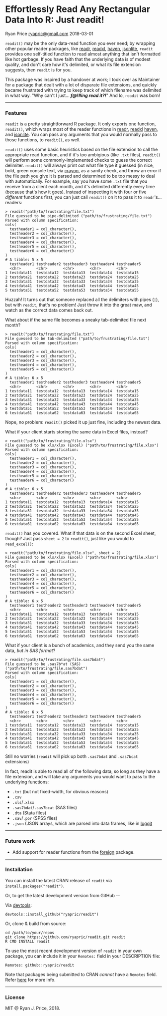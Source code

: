 Effortlessly Read Any Rectangular Data Into R: Just readit!
================
Ryan Price <ryapric@gmail.com>
2018-03-01

`readit()` may be the only data-read function you ever need; by wrapping other popular reader packages, like [readr](https://cran.r-project.org/package=readr), [readxl](https://cran.r-project.org/package=readxl), [haven](https://cran.r-project.org/package=haven), [jsonlite](https://cran.r-project.org/package=jsonlite), `readit` provides one self-titled function to read almost anything that isn't formatted like hot garbage. If you have faith that the underlying data is of modest quality, and don't care how it's delimited, or what its file extension suggests, then `readit` is for you.

This package was inspired by a handover at work; I took over as Maintainer for a package that dealt with a lot of disparate file extensions, and quickly became frustrated with trying to keep track of which filename was delimited in what way. "Why can't I just... ***f@!\#ing read it?!***" And lo, `readit` was born!

------------------------------------------------------------------------

### Features

`readit` is a pretty straightforward R package. It only exports one function, `readit()`, which wraps most of the reader functions in [readr](https://cran.r-project.org/package=readr), [readxl](https://cran.r-project.org/package=readxl) [haven](https://cran.r-project.org/package=haven), and [jsonlite](https://cran.r-project.org/package=jsonlite). You can pass any arguments that you would normally pass to those functions, to `readit()`, as well.

`readit()` uses some basic heuristics based on the file extension to call the appropriate read function, and if it's too ambigious (like `.txt` files), `readit()` will perform some commonly-implemented checks to guess the correct delimiter. `readit()` will always print out what file type it guessed (in nice, bold, green console text, via [crayon](%5Breadr%5D(https://cran.r-project.org/package=crayon)), as a sanity check, and throw an error if the file path you give it is parsed and determined to be too messy to deal with automatically. For example, say you have some `.txt` file that you receive from a client each month, and it's delimited differently every time (because that's how it goes). Instead of inspecting it with four or five *different* functions first, you can just call `readit()` on it to pass it to `readr`'s... readers:

    > readit("path/to/frustrating/file.txt")
    File guessed to be pipe-delimited ("path/to/frustrating/file.txt")
    Parsed with column specification:
    cols(
      testheader1 = col_character(),
      testheader2 = col_character(),
      testheader3 = col_character(),
      testheader4 = col_character(),
      testheader5 = col_character(),
      testheader6 = col_character()
    )
    # A tibble: 5 x 5
      testheader1 testheader2 testheader3 testheader4 testheader5
      <chr>       <chr>       <chr>       <chr>       <chr>
    1 testdata11  testdata12  testdata13  testdata14  testdata15
    2 testdata21  testdata22  testdata23  testdata24  testdata25
    3 testdata31  testdata32  testdata33  testdata34  testdata35
    4 testdata41  testdata42  testdata43  testdata44  testdata45
    5 testdata51  testdata52  testdata53  testdata54  testdata55

Huzzah! It turns out that someone replaced all the delimiters with pipes (`|`), but with `readit`, that's no problem! Just throw it into the great maw, and watch as the correct data comes back out.

What about if the same file becomes a sneaky tab-delimited file next month?

    > readit("path/to/frustrating/file.txt")
    File guessed to be tab-delimited ("path/to/frustrating/file.txt")
    Parsed with column specification:
    cols(
      testheader1 = col_character(),
      testheader2 = col_character(),
      testheader3 = col_character(),
      testheader4 = col_character(),
      testheader5 = col_character()
    )
    # A tibble: 6 x 5
      testheader1 testheader2 testheader3 testheader4 testheader5
      <chr>       <chr>       <chr>       <chr>       <chr>
    1 testdata11  testdata12  testdata13  testdata14  testdata15
    2 testdata21  testdata22  testdata23  testdata24  testdata25
    3 testdata31  testdata32  testdata33  testdata34  testdata35
    4 testdata41  testdata42  testdata43  testdata44  testdata45
    5 testdata51  testdata52  testdata53  testdata54  testdata55
    6 testdata61  testdata62  testdata63  testdata64  testdata65

Nope, no problem: `readit()` picked it up just fine, including the newest data.

What if your client starts storing the same data in Excel files, instead?

    > readit("path/to/frustrating/file.xlsx")
    File guessed to be xls/xlsx (Excel) ("path/to/frustrating/file.xlsx")
    Parsed with column specification:
    cols(
      testheader1 = col_character(),
      testheader2 = col_character(),
      testheader3 = col_character(),
      testheader4 = col_character(),
      testheader5 = col_character(),
      testheader6 = col_character()
    )
    # A tibble: 6 x 5
      testheader1 testheader2 testheader3 testheader4 testheader5
      <chr>       <chr>       <chr>       <chr>       <chr>
    1 testdata11  testdata12  testdata13  testdata14  testdata15
    2 testdata21  testdata22  testdata23  testdata24  testdata25
    3 testdata31  testdata32  testdata33  testdata34  testdata35
    4 testdata41  testdata42  testdata43  testdata44  testdata45
    5 testdata51  testdata52  testdata53  testdata54  testdata55
    6 testdata61  testdata62  testdata63  testdata64  testdata65

`readit()` has you covered. What if that data is on the second Excel sheet, though? Just pass `sheet = 2` to `readit()`, just like you would to `read_excel()`:

    > readit("path/to/frustrating/file.xlsx", sheet = 2)
    File guessed to be xls/xlsx (Excel) ("path/to/frustrating/file.xlsx")
    Parsed with column specification:
    cols(
      testheader1 = col_character(),
      testheader2 = col_character(),
      testheader3 = col_character(),
      testheader4 = col_character(),
      testheader5 = col_character(),
      testheader6 = col_character()
    )
    # A tibble: 6 x 5
      testheader1 testheader2 testheader3 testheader4 testheader5
      <chr>       <chr>       <chr>       <chr>       <chr>
    1 testdata11  testdata12  testdata13  testdata14  testdata15
    2 testdata21  testdata22  testdata23  testdata24  testdata25
    3 testdata31  testdata32  testdata33  testdata34  testdata35
    4 testdata41  testdata42  testdata43  testdata44  testdata45
    5 testdata51  testdata52  testdata53  testdata54  testdata55
    6 testdata61  testdata62  testdata63  testdata64  testdata65

What if your client is a bunch of academics, and they send you the same data, *but in SAS format*?

    > readit("path/to/frustrating/file.sas7bdat")
    File guessed to be .sas7b*at (SAS) ("path/to/frustrating/file.sas7bdat")
    Parsed with column specification:
    cols(
      testheader1 = col_character(),
      testheader2 = col_character(),
      testheader3 = col_character(),
      testheader4 = col_character(),
      testheader5 = col_character(),
      testheader6 = col_character()
    )
    # A tibble: 6 x 5
      testheader1 testheader2 testheader3 testheader4 testheader5
      <chr>       <chr>       <chr>       <chr>       <chr>
    1 testdata11  testdata12  testdata13  testdata14  testdata15
    2 testdata21  testdata22  testdata23  testdata24  testdata25
    3 testdata31  testdata32  testdata33  testdata34  testdata35
    4 testdata41  testdata42  testdata43  testdata44  testdata45
    5 testdata51  testdata52  testdata53  testdata54  testdata55
    6 testdata61  testdata62  testdata63  testdata64  testdata65

Still no worries (`readit` will pick up both `.sas7bdat` and `.sas7bcat` extensions)

In fact, readit is able to read all of the following data, so long as they have a file extension, and will take any arguments you would want to pass to the underlying functions:

-   `.txt` (but not fixed-width, for obvious reasons)
-   `.csv`
-   `.xls`/`.xlsx`
-   `.sas7bdat`/`.sas7bcat` (SAS files)
-   `.dta` (Stata files)
-   `.sav`/`.por` (SPSS files)
-   `.json` (JSON arrays, which are parsed into data frames, like in [loggit](https://cran.r-project.org/package=loggit)

------------------------------------------------------------------------

### Future work

-   Add support for reader functions from the [foreign](https://cran.r-project.org/package=foreign) package.

------------------------------------------------------------------------

### Installation

You can install the latest CRAN release of `readit` via `install.packages("readit")`.

Or, to get the latest development version from GitHub --

Via [devtools](https://github.com/hadley/devtools):

    devtools::install_github("ryapric/readit")

Or, clone & build from source:

    cd /path/to/your/repos
    git clone https://github.com/ryapric/readit.git readit
    R CMD INSTALL readit

To use the most recent development version of `readit` in your own package, you can include it in your `Remotes:` field in your DESCRIPTION file:

    Remotes: github::ryapric/readit

Note that packages being submitted to CRAN *cannot* have a `Remotes` field. Refer [here](https://cran.r-project.org/web/packages/devtools/vignettes/dependencies.html) for more info.

------------------------------------------------------------------------

### License

MIT @ Ryan J. Price, 2018.
